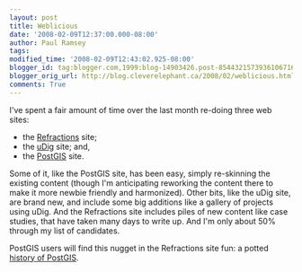 ```yaml
---
layout: post
title: Weblicious
date: '2008-02-09T12:37:00.000-08:00'
author: Paul Ramsey
tags: 
modified_time: '2008-02-09T12:43:02.925-08:00'
blogger_id: tag:blogger.com,1999:blog-14903426.post-8544321573936106716
blogger_orig_url: http://blog.cleverelephant.ca/2008/02/weblicious.html
comments: True
---
```


I've spent a fair amount of time over the last month re-doing three web sites:<ul><li>the [Refractions](http://www.refractions.net/) site;</li><li>the [uDig](http://udig.refractions.net/) site; and,</li><li>the [PostGIS](http://postgis.refractions.net/) site.</ul>Some of it, like the PostGIS site, has been easy, simply re-skinning the existing content (though I'm anticipating reworking the content there to make it more newbie friendly and harmonized).  Other bits, like the uDig site, are brand new, and include some big additions like a gallery of projects using uDig.  And the Refractions site includes piles of new content like case studies, that have taken many days to write up. And I'm only about 50% through my list of candidates.

PostGIS users will find this nugget in the Refractions site fun: a potted [history of PostGIS](http://www.refractions.net/products/postgis/history/).